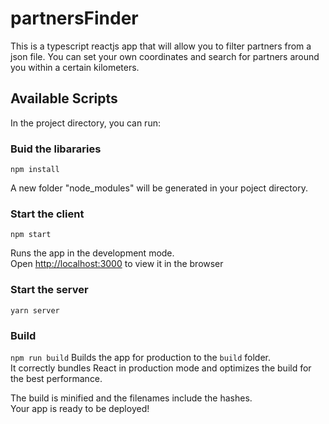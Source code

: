# partnersFinder
This is a typescript reactjs app that will allow you to filter partners from a json file. You can set your own coordinates and search for partners around you within a certain kilometers.

## Available Scripts

In the project directory, you can run:

### Buid the libararies
`npm install`

A new folder "node_modules" will be generated in your poject directory.

### Start the client 
`npm start`

Runs the app in the development mode.<br>
Open [http://localhost:3000](http://localhost:3000) to view it in the browser


### Start the server
`yarn server`

### Build
`npm run build`
Builds the app for production to the `build` folder.<br>
It correctly bundles React in production mode and optimizes the build for the best performance.

The build is minified and the filenames include the hashes.<br>
Your app is ready to be deployed!
